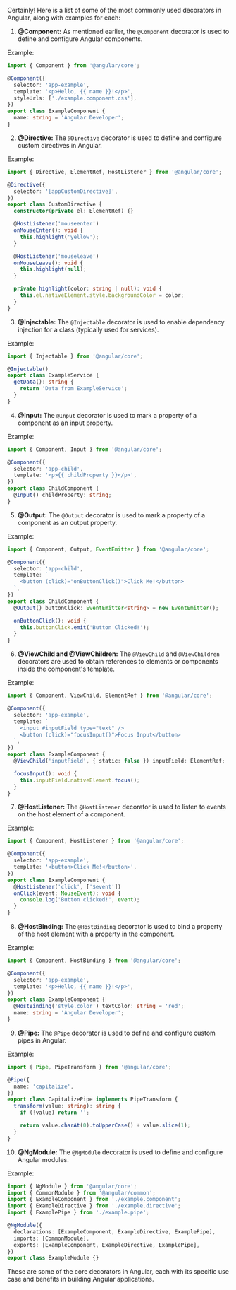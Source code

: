 Certainly! Here is a list of some of the most commonly used decorators in Angular, along with examples for each:

1. **@Component:**
As mentioned earlier, the `@Component` decorator is used to define and configure Angular components.

Example:

```typescript
import { Component } from '@angular/core';

@Component({
  selector: 'app-example',
  template: '<p>Hello, {{ name }}!</p>',
  styleUrls: ['./example.component.css'],
})
export class ExampleComponent {
  name: string = 'Angular Developer';
}
```

2. **@Directive:**
The `@Directive` decorator is used to define and configure custom directives in Angular.

Example:

```typescript
import { Directive, ElementRef, HostListener } from '@angular/core';

@Directive({
  selector: '[appCustomDirective]',
})
export class CustomDirective {
  constructor(private el: ElementRef) {}

  @HostListener('mouseenter')
  onMouseEnter(): void {
    this.highlight('yellow');
  }

  @HostListener('mouseleave')
  onMouseLeave(): void {
    this.highlight(null);
  }

  private highlight(color: string | null): void {
    this.el.nativeElement.style.backgroundColor = color;
  }
}
```

3. **@Injectable:**
The `@Injectable` decorator is used to enable dependency injection for a class (typically used for services).

Example:

```typescript
import { Injectable } from '@angular/core';

@Injectable()
export class ExampleService {
  getData(): string {
    return 'Data from ExampleService';
  }
}
```

4. **@Input:**
The `@Input` decorator is used to mark a property of a component as an input property.

Example:

```typescript
import { Component, Input } from '@angular/core';

@Component({
  selector: 'app-child',
  template: '<p>{{ childProperty }}</p>',
})
export class ChildComponent {
  @Input() childProperty: string;
}
```

5. **@Output:**
The `@Output` decorator is used to mark a property of a component as an output property.

Example:

```typescript
import { Component, Output, EventEmitter } from '@angular/core';

@Component({
  selector: 'app-child',
  template: `
    <button (click)="onButtonClick()">Click Me!</button>
  `,
})
export class ChildComponent {
  @Output() buttonClick: EventEmitter<string> = new EventEmitter();

  onButtonClick(): void {
    this.buttonClick.emit('Button Clicked!');
  }
}
```

6. **@ViewChild and @ViewChildren:**
The `@ViewChild` and `@ViewChildren` decorators are used to obtain references to elements or components inside the component's template.

Example:

```typescript
import { Component, ViewChild, ElementRef } from '@angular/core';

@Component({
  selector: 'app-example',
  template: `
    <input #inputField type="text" />
    <button (click)="focusInput()">Focus Input</button>
  `,
})
export class ExampleComponent {
  @ViewChild('inputField', { static: false }) inputField: ElementRef;

  focusInput(): void {
    this.inputField.nativeElement.focus();
  }
}
```

7. **@HostListener:**
The `@HostListener` decorator is used to listen to events on the host element of a component.

Example:

```typescript
import { Component, HostListener } from '@angular/core';

@Component({
  selector: 'app-example',
  template: '<button>Click Me!</button>',
})
export class ExampleComponent {
  @HostListener('click', ['$event'])
  onClick(event: MouseEvent): void {
    console.log('Button clicked!', event);
  }
}
```

8. **@HostBinding:**
The `@HostBinding` decorator is used to bind a property of the host element with a property in the component.

Example:

```typescript
import { Component, HostBinding } from '@angular/core';

@Component({
  selector: 'app-example',
  template: '<p>Hello, {{ name }}!</p>',
})
export class ExampleComponent {
  @HostBinding('style.color') textColor: string = 'red';
  name: string = 'Angular Developer';
}
```

9. **@Pipe:**
The `@Pipe` decorator is used to define and configure custom pipes in Angular.

Example:

```typescript
import { Pipe, PipeTransform } from '@angular/core';

@Pipe({
  name: 'capitalize',
})
export class CapitalizePipe implements PipeTransform {
  transform(value: string): string {
    if (!value) return '';

    return value.charAt(0).toUpperCase() + value.slice(1);
  }
}
```

10. **@NgModule:**
The `@NgModule` decorator is used to define and configure Angular modules.

Example:

```typescript
import { NgModule } from '@angular/core';
import { CommonModule } from '@angular/common';
import { ExampleComponent } from './example.component';
import { ExampleDirective } from './example.directive';
import { ExamplePipe } from './example.pipe';

@NgModule({
  declarations: [ExampleComponent, ExampleDirective, ExamplePipe],
  imports: [CommonModule],
  exports: [ExampleComponent, ExampleDirective, ExamplePipe],
})
export class ExampleModule {}
```

These are some of the core decorators in Angular, each with its specific use case and benefits in building Angular applications.
